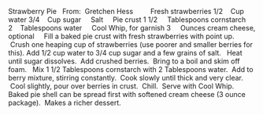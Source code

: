 Strawberry Pie
 
From:  Gretchen Hess
 
 
    Fresh strawberries
1/2    Cup water
3/4    Cup sugar
    Salt
    Pie crust
1 1/2     Tablespoons cornstarch
2    Tablespoons water
    Cool Whip, for garnish
3     Ounces cream cheese, optional
 
 
Fill a baked pie crust with fresh strawberries with point up.  Crush one heaping cup of strawberries (use poorer and smaller berries for this).
Add 1/2 cup water to 3/4 cup sugar and a few grains of salt.  
Heat until sugar dissolves.  Add crushed berries.  Bring to a boil and skim off foam.  
Mix 1 1/2 Tablespoons cornstarch with 2 Tablespoons water.  Add to berry mixture, stirring constantly.  Cook slowly until thick and very clear.  Cool slightly, pour over berries in crust.  Chill.  Serve with Cool Whip.  
Baked pie shell can be spread first with softened cream cheese (3 ounce package).  Makes a richer dessert.
 
